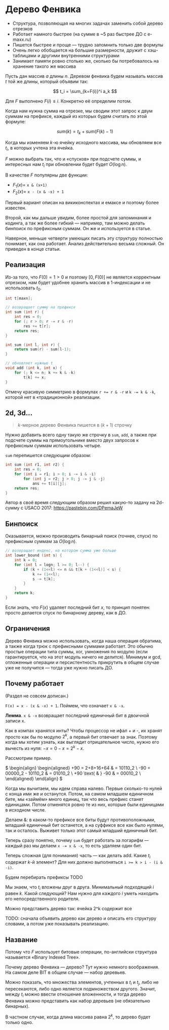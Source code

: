
# Дерево Фенвика

- Структура, позволяющая на многих задачах заменить собой дерево отрезков
- Работает намного быстрее (на сумме в ~5 раз быстрее ДО с e-maxx.ru)
- Пишется быстрее и проще — трудно запомнить только две формулы
- Очень легко обобщается на б*о*льшие размерности, дружит с хэш-таблицами и другими внутренними структурами
- Занимает памяти ровно столько же, сколько бы потребовалось на хранение такого же массива

 Пусть дан массив $a$ длины $n$. Деревом фенвика будем называть массив $t$ той же длины, который объявим так: 
 
 $$ t_i = \sum_{k=F(i)}^i a_k $$
 
 Для $F$ выполнено $F(i) \leq i$. Конкретно её определим потом.
 
 Когда нам нужна сумма на отрезке, мы сводим этот запрос к двум суммам на префиксе, каждый из которых будем считать по этой формуле:
 
 $$ sum(k) = t_k + sum(F(k)-1) $$
 
 Когда мы изменяем $k$-ю ячейку исходного массива, мы обновляем все $t_i$, в которых учтена эта ячейка.
 
 $F$ можно выбрать так, что и «спусков» при подсчете суммы, и интересных нам $t_i$ при обновлении будет будет $O(\log n)$.

В качестве $F$ популярны две функции:

* $F_1(x) =$ `x & (x+1)`
* $F_2(x) =$ `x - (x & -x) + 1`

Первый вариант описан на викиконспектах и емаксе и поэтому более известен.

Второй, как мы дальше увидим, более простой для запоминания и кодинга, а так же более гибкий — например, там можно делать бинпоиск по префиксным суммам. Он же и используется в статье.

Наверное, меньше четверти умеющих писать эту структуру полностью понимает, как она работает. Анализ действительно весьма сложный. Он приведен в конце статьи.

## Реализация

Из-за того, что $F(0) = 1 > 0$ и поэтому $[0, F(0)]$ не является корректным отрезком, нам будет удобнее хранить массив в 1-индексации и не использовать $t_0$.


```c++
int t[maxn];

// возвращает сумму на префиксе
int sum (int r) {
    int res = 0;
    for (; r > 0; r -= r & -r)
        res += t[r];
    return res;
}

int sum (int l, int r) {
    return sum(r) - sum(l-1);
}

// обновляет нужные t
void add (int k, int x) {
    for (; k <= n; k += k & -k)
        t[k] += x;
}
```

Отмечу красивую симметрию в формулах `r += r & -r` и `k -= k & -k`, которой нет в «традиционной» реализации.

## 2d, 3d...

> $k$-мерное дерево Фенвика пишется в $(k+1)$ строчку

Нужно добавить всего одну такую же строчку в `sum`, `add`, а также при подсчете суммы на прямоугольнике вместо двух запросов к префиксным суммам использовать четыре.

`sum` перепишется следующим образом:


```c++
int sum (int r1, int r2) {
    int res = 0;
    for (int i = r1; i > 0; i -= i & -i)
        for (int j = r2; j > 0; j -= j & -j)
            ans += t[i][j];
    return res;
}
```

Автор в своё время следующим образом решил какую-то задачу на 2d-сумму с USACO 2017: https://pastebin.com/DPemaJeW

## Бинпоиск

Оказывается, можно производить бинарный поиск (точнее, спуск) по префиксным суммам за $O(\log n)$.


```c++
// возвращает индекс, на котором сумма уже больше
int lower_bound (int s) {
    int k = 0;
    for (int l = logn; l >= 0; l--) {
        if (k + (1<<l) <= n && t[k + (1<<l)] < s) {
            k += (1<<l);
            s -= t[k];
        }
    }
    return k;
}
```

Если знать, что $F(x)$ удаляет последний бит $x$, то принцип понятен: просто делается спуск по бинарному дереву, как в ДО.

## Ограничения

Дерево Фенвика можно использовать, когда наша операция обратима, а также когда трюк с префиксными суммами работает. Это обычно простые операции типа суммы, xor, умножения по модулю (если гарантируется, что на этот модуль ничего не делится). Минимум и gcd, отложенные операции и персистентность прикрутить в общем случае уже не получится — тогда уже нужно писать ДО.

## Почему работает

(Раздел не совсем дописан.)

`F(x) = x - (x & -x) + 1`. Поймем, что означает `x & -x`.

**Лемма**. `x & -x` возвращает последний единичный бит в двоичной записи x.

Как в компах хранятся инты? Чтобы процессор не ифал + и -, их хранят просто как бы по модулю $2^k$, а первый бит отвечает за знак. Поэтому когда мы хотим узнать, как выглядит отрицательное число, нужно его вычесть из нуля: $-x = 0-x = 2^k-x$.

Рассмотрим пример.

$
\begin{align}
  \begin{aligned}
    +90 = 2+8+16+64  & = 10110_2 \\
    -90 = 00000_2 - 10110_2 & = 01010_2 \\
    +90 \text{ & } -90 & = 00010_2 \\ 
  \end{aligned}
\end{align}
$

Когда мы вычитаем, мы идем справа налево. Первые сколько-то нулей с конца ими же и останутся. Потом, на самом младшем единичном бите, мы «займём» много единиц, так что весь префикс станет единицами. Потом отменятся ровно те из них, которые были единицами в исходном числе.

Делаем &: в каком-то префиксе все биты будут противоположными, младший единичный бит останется, а на суффиксе все как было нулями, так и осталось. Выживет только этот самый младший единичный бит.

Теперь сразу понятно, почему `sum` будет работать за логарифм — каждый раз мы делаем `x -= x & -x`, то есть удаляем один бит.

Теперь сложная (для понимания) часть — как делать add.
Какие $t_i$ содержат $k$-й элемент? Для них должно выполняться `i >= k > i - (i & -i)`. 

Будем перебирать префиксы TODO

Мы знаем, что $t_i$ вложены друг в друга. Минимальный подходящий $i$ равен $k$. Какой следующий? Нам нужно для каждого $i$ уметь находить его непосредственного родителя.

Можно представить дерево так: ячейка 2^k содержит все

TODO: сначала объявить дерево как дерево и описать его структуру словами, а потом уже показывать реализацию.

## Название

Потому что $F$ использует битовые операции, по-английски структура называется «Binary Indexed Tree».

Почему дерево Фенвика — дерево? Тут нужно немного воображения. На самом деле BIT в общем случае — набор деревьев.

Можно показать, что множества элементов, учтенных в $t_i$ и $t_j$, либо не пересекаются, либо одно является подмножеством другого. Значит, между $t_i$ можно ввести отношение вложенности, и тогда дерево Фенвика можно представить как набор деревьев (не обязательно бинарных).

В частном случае, когда длина массива равна $2^k$, то дерево будет только одно.
